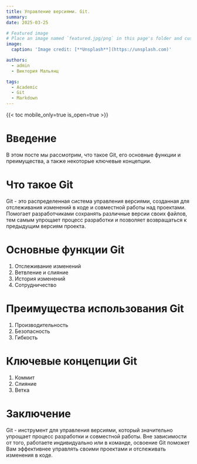 ```yaml
---
title: Управление версиями. Git.
summary: 
date: 2025-03-25

# Featured image
# Place an image named `featured.jpg/png` in this page's folder and customize its options here.
image:
  caption: 'Image credit: [**Unsplash**](https://unsplash.com)'

authors:
  - admin
  - Виктория Мальянц

tags:
  - Academic
  - Git
  - Markdown
---
```


{{< toc mobile_only=true is_open=true >}}

# Введение
 
В этом посте мы рассмотрим, что такое Git, его основные функции и преимущества, а также некоторые ключевые концепции.

# Что такое Git

Git - это распределенная система управления версиями, созданная для отслеживания изменений в коде и совместной работы над проектами. Помогает разработчиками сохранять различные версии своих файлов, тем самым упрощает процесс разработки и позволяет возвращаться к предыдущим версиям проекта.

# Основные функции Git

1. Отслеживание изменений
2. Ветвление и слияние
3. История изменений
4. Сотрудничество

# Преимущества использования Git

1. Производительность
2. Безопасность
3. Гибкость

# Ключевые концепции Git
1. Коммит
2. Слияние
3. Ветка 

# Заключение

Git - инструмент для управления версиями, который значительно упрощает процесс разработки и совместной работы. Вне зависимости от того, работаете индивидуально или в команде, освоение Git поможет Вам эффективнее управлять своими проектами и отслеживать изменения в коде.












